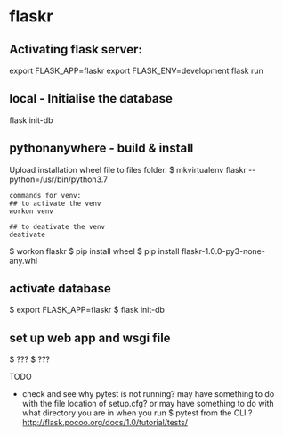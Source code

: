 # flaskr

## Activating flask server:

export FLASK_APP=flaskr
export FLASK_ENV=development
flask run


## local - Initialise the database
flask init-db

## pythonanywhere - build & install
Upload installation wheel file to files folder.
$ mkvirtualenv flaskr --python=/usr/bin/python3.7

    commands for venv:
    ## to activate the venv
    workon venv

    ## to deativate the venv
    deativate       

$ workon flaskr
$ pip install wheel
$ pip install flaskr-1.0.0-py3-none-any.whl

## activate database
$ export FLASK_APP=flaskr
$ flask init-db

## set up web app and wsgi file
$ ???
$ ???



TODO
- check and see why pytest is not running? may have something to do with the file location of setup.cfg? or may have something to do with what directory you are in when you run $ pytest from the CLI ? http://flask.pocoo.org/docs/1.0/tutorial/tests/
